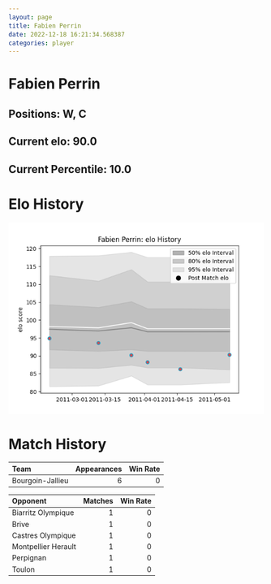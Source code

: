 ```yaml
---  
layout: page  
title: Fabien Perrin  
date: 2022-12-18 16:21:34.568387  
categories: player  
---
```

# Fabien Perrin

## Positions: W, C

## Current elo: 90.0

## Current Percentile: 10.0

# Elo History


![elo history](history_FabienPerrin.png)
# Match History


| Team             |   Appearances |   Win Rate |
|:-----------------|--------------:|-----------:|
| Bourgoin-Jallieu |             6 |          0 |

| Opponent            |   Matches |   Win Rate |
|:--------------------|----------:|-----------:|
| Biarritz Olympique  |         1 |          0 |
| Brive               |         1 |          0 |
| Castres Olympique   |         1 |          0 |
| Montpellier Herault |         1 |          0 |
| Perpignan           |         1 |          0 |
| Toulon              |         1 |          0 |